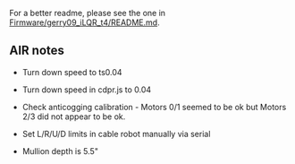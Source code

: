 For a better readme, please see the one in [Firmware/gerry09_iLQR_t4/README.md](../Firmware/gerry09_iLQR_t4/README.md).

## AIR notes
* Turn down speed to ts0.04
* Turn down speed in cdpr.js to 0.04
* Check anticogging calibration - Motors 0/1 seemed to be ok but Motors 2/3 did not appear to be ok.
* Set L/R/U/D limits in cable robot manually via serial

* Mullion depth is 5.5"
